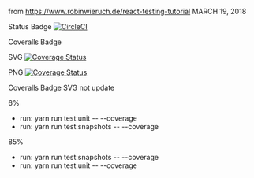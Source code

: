 from
https://www.robinwieruch.de/react-testing-tutorial  MARCH 19, 2018


Status Badge
[![CircleCI](https://circleci.com/gh/PavelPoroskov/test_testing.svg?style=svg)](https://circleci.com/gh/PavelPoroskov/test_testing)

Coveralls Badge 

SVG [![Coverage Status](https://coveralls.io/repos/github/PavelPoroskov/test_testing/badge.svg?branch=master)](https://coveralls.io/github/PavelPoroskov/test_testing?branch=master)


PNG [![Coverage Status](https://coveralls.io/repos/github/PavelPoroskov/test_testing/badge.png?branch=master)](https://coveralls.io/github/PavelPoroskov/test_testing?branch=master)


Coveralls Badge SVG not update

6%
  - run: yarn run test:unit -- --coverage
  - run: yarn run test:snapshots -- --coverage

85%
  - run: yarn run test:snapshots -- --coverage
  - run: yarn run test:unit -- --coverage
